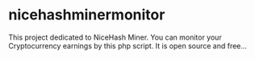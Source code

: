 # nicehashminermonitor
This project dedicated to NiceHash Miner. You can monitor your Cryptocurrency earnings by this php script. It is open source and free...
